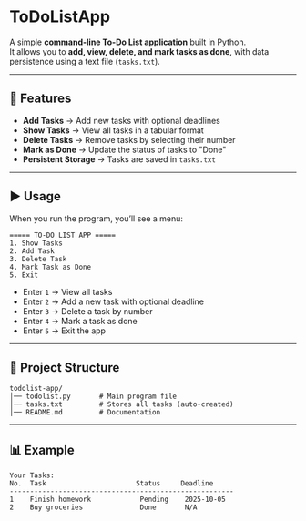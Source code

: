 # ToDoListApp


A simple **command-line To-Do List application** built in Python.  
It allows you to **add, view, delete, and mark tasks as done**, with data persistence using a text file (`tasks.txt`).

---

## 🚀 Features
- **Add Tasks** → Add new tasks with optional deadlines  
- **Show Tasks** → View all tasks in a tabular format  
- **Delete Tasks** → Remove tasks by selecting their number  
- **Mark as Done** → Update the status of tasks to "Done"  
- **Persistent Storage** → Tasks are saved in `tasks.txt`  


---

## ▶️ Usage

When you run the program, you’ll see a menu:

```
===== TO-DO LIST APP =====
1. Show Tasks
2. Add Task
3. Delete Task
4. Mark Task as Done
5. Exit
```

* Enter `1` → View all tasks
* Enter `2` → Add a new task with optional deadline
* Enter `3` → Delete a task by number
* Enter `4` → Mark a task as done
* Enter `5` → Exit the app

---

## 📂 Project Structure

```
todolist-app/
│── todolist.py       # Main program file
│── tasks.txt         # Stores all tasks (auto-created)
│── README.md         # Documentation
```

---

## 📊 Example

```
Your Tasks:
No.  Task                      Status     Deadline    
-------------------------------------------------------
1    Finish homework            Pending    2025-10-05
2    Buy groceries              Done       N/A
```


